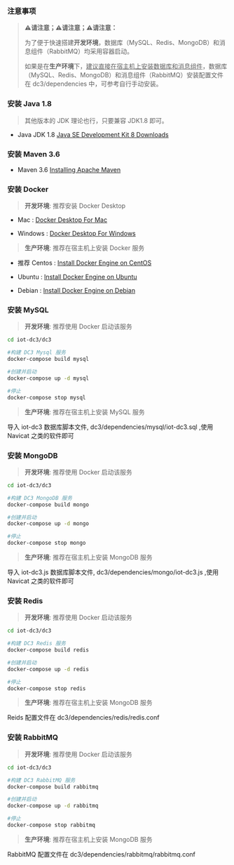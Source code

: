 ### 注意事项

> **⚠️请注意；⚠️请注意；⚠️请注意：**
>
> 为了便于快速搭建**开发环境**，数据库（MySQL、Redis、MongoDB）和消息组件（RabbitMQ）均采用容器启动。
>
> 如果是在**生产环境**下，<u>建议直接在宿主机上安装数据库和消息组件</u>，数据库（MySQL、Redis、MongoDB）和消息组件（RabbitMQ）安装配置文件在 dc3/dependencies 中，可参考自行手动安装。

### 安装 Java 1.8

> 其他版本的 JDK 理论也行，只要兼容 JDK1.8 即可。

- Java JDK 1.8 [Java SE Development Kit 8 Downloads](https://www.oracle.com/java/technologies/javase/javase-jdk8-downloads.html)

### 安装 Maven 3.6

- Maven 3.6 [Installing Apache Maven](http://maven.apache.org/install.html)

### 安装 Docker

> **开发环境**: 推荐安装 Docker Desktop

- Mac : [Docker Desktop For Mac](https://download.docker.com/mac/edge/Docker.dmg)

- Windows : [Docker Desktop For Windows](https://download.docker.com/win/edge/Docker%20Desktop%20Installer.exe)

> **生产环境**: 推荐在宿主机上安装 Docker 服务

- 推荐 Centos : [Install Docker Engine on CentOS](https://docs.docker.com/engine/install/centos/)

- Ubuntu : [Install Docker Engine on Ubuntu](https://docs.docker.com/engine/install/ubuntu/)

- Debian : [Install Docker Engine on Debian](https://docs.docker.com/engine/install/debian/)

### 安装 MySQL

> **开发环境**: 推荐使用 Docker 启动该服务

```bash
cd iot-dc3/dc3

#构建 DC3 Mysql 服务
docker-compose build mysql

#创建并启动
docker-compose up -d mysql

#停止
docker-compose stop mysql
```

> **生产环境**: 推荐在宿主机上安装 MySQL 服务

导入 iot-dc3 数据库脚本文件, dc3/dependencies/mysql/iot-dc3.sql ,使用 Navicat 之类的软件即可

### 安装 MongoDB

> **开发环境**: 推荐使用 Docker 启动该服务

```bash
cd iot-dc3/dc3

#构建 DC3 MongoDB 服务
docker-compose build mongo

#创建并启动
docker-compose up -d mongo

#停止
docker-compose stop mongo
```

> **生产环境**: 推荐在宿主机上安装 MongoDB 服务

导入 iot-dc3.js 数据库脚本文件, dc3/dependencies/mongo/iot-dc3.js ,使用 Navicat 之类的软件即可

### 安装 Redis

> **开发环境**: 推荐使用 Docker 启动该服务

```bash
cd iot-dc3/dc3

#构建 DC3 Redis 服务
docker-compose build redis

#创建并启动
docker-compose up -d redis

#停止
docker-compose stop redis
```

> **生产环境**: 推荐在宿主机上安装 MongoDB 服务

Reids 配置文件在 dc3/dependencies/redis/redis.conf

### 安装 RabbitMQ

> **开发环境**: 推荐使用 Docker 启动该服务

```bash
cd iot-dc3/dc3

#构建 DC3 RabbitMQ 服务
docker-compose build rabbitmq

#创建并启动
docker-compose up -d rabbitmq

#停止
docker-compose stop rabbitmq
```

> **生产环境**: 推荐在宿主机上安装 MongoDB 服务

RabbitMQ 配置文件在 dc3/dependencies/rabbitmq/rabbitmq.conf